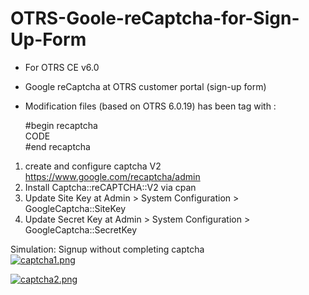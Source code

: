 # OTRS-Goole-reCaptcha-for-Sign-Up-Form
- For OTRS CE v6.0
- Google reCaptcha at OTRS customer portal (sign-up form)		
- Modification files (based on OTRS 6.0.19) has been tag with :

	#begin recaptcha  
	CODE  
	#end recaptcha  
	

1. create and configure captcha V2 https://www.google.com/recaptcha/admin  
2. Install Captcha::reCAPTCHA::V2 via cpan  
3. Update Site Key at Admin > System Configuration > GoogleCaptcha::SiteKey  
4. Update Secret Key at Admin > System Configuration > GoogleCaptcha::SecretKey  


Simulation: Signup without completing captcha    
[![captcha1.png](https://i.postimg.cc/ZKYQ4NkF/captcha1.png)](https://postimg.cc/QVPmqHdH)  

[![captcha2.png](https://i.postimg.cc/jSLkJrSD/captcha2.png)](https://postimg.cc/3kQZPVph)  